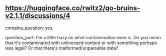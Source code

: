 ## https://huggingface.co/rwitz2/go-bruins-v2.1.1/discussions/4

contains_question: yes

question_part: I'm a little hazy on what contamination even is. Do you mean that it's contaminated with unlicensed content or with something perhaps less legal? Or that there's malformed/unparsable data?